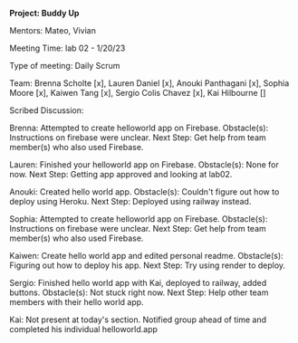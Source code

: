 **Project: Buddy Up**

Mentors: Mateo, Vivian

Meeting Time: lab 02 - 1/20/23

Type of meeting: Daily Scrum

Team: Brenna Scholte [x], Lauren Daniel [x], Anouki Panthagani [x], Sophia Moore [x], Kaiwen Tang [x], Sergio Colis Chavez [x], Kai Hilbourne []

Scribed Discussion:

Brenna: Attempted to create helloworld app on Firebase. Obstacle(s): Instructions on firebase were unclear. Next Step: Get help from team member(s) who also used Firebase.

Lauren: Finished your helloworld app on Firebase. Obstacle(s): None for now. Next Step: Getting app approved and looking at lab02.

Anouki: Created hello world app. Obstacle(s): Couldn't figure out how to deploy using Heroku. Next Step: Deployed using railway instead.

Sophia: Attempted to create helloworld app on Firebase. Obstacle(s): Instructions on firebase were unclear. Next Step: Get help from team member(s) who also used Firebase.

Kaiwen: Create hello world app and edited personal readme. Obstacle(s): Figuring out how to deploy his app. Next Step: Try using render to deploy.

Sergio: Finished hello world app with Kai, deployed to railway, added buttons. Obstacle(s): Not stuck right now. Next Step: Help other team members with their hello world app.

Kai: Not present at today's section. Notified group ahead of time and completed his individual helloworld.app
